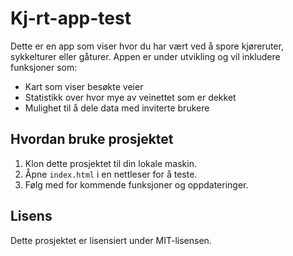 # Kj-rt-app-test

Dette er en app som viser hvor du har vært ved å spore kjøreruter, sykkelturer eller gåturer. Appen er under utvikling og vil inkludere funksjoner som:

- Kart som viser besøkte veier
- Statistikk over hvor mye av veinettet som er dekket
- Mulighet til å dele data med inviterte brukere

## Hvordan bruke prosjektet
1. Klon dette prosjektet til din lokale maskin.
2. Åpne `index.html` i en nettleser for å teste.
3. Følg med for kommende funksjoner og oppdateringer.

## Lisens
Dette prosjektet er lisensiert under MIT-lisensen.